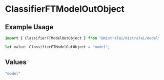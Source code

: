 # ClassifierFTModelOutObject

## Example Usage

```typescript
import { ClassifierFTModelOutObject } from "@mistralai/mistralai/models/components";

let value: ClassifierFTModelOutObject = "model";
```

## Values

```typescript
"model"
```